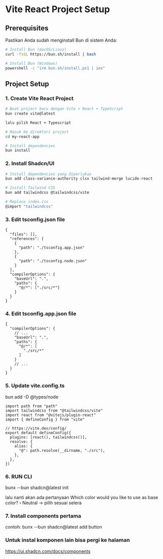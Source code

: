 # Vite React Project Setup

## Prerequisites

Pastikan Anda sudah menginstall Bun di sistem Anda:

```bash
# Install Bun (macOS/Linux)
curl -fsSL https://bun.sh/install | bash

# Install Bun (Windows)
powershell -c "irm bun.sh/install.ps1 | iex"
```

## Project Setup

### 1. Create Vite React Project

```bash
# Buat project baru dengan Vite + React + TypeScript
bun create vite@latest

lalu pilih React + Typescript

# Masuk ke direktori project
cd my-react-app

# Install dependencies
bun install
```

### 2. Install Shadcn/UI

```bash
# Install dependencies yang diperlukan
bun add class-variance-authority clsx tailwind-merge lucide-react

# Install Tailwind CSS
bun add tailwindcss @tailwindcss/vite

# Replace index.css
@import "tailwindcss"
```

### 3. Edit tsconfig.json file


```
{
  "files": [],
  "references": [
    {
      "path": "./tsconfig.app.json"
    },
    {
      "path": "./tsconfig.node.json"
    }
  ],
  "compilerOptions": {
    "baseUrl": ".",
    "paths": {
      "@/*": ["./src/*"]
    }
  }
}
```
### 4. Edit tsconfig.app.json file

```
{
  "compilerOptions": {
    // ...
    "baseUrl": ".",
    "paths": {
      "@/*": [
        "./src/*"
      ]
    }
    // ...
  }
}
```
### 5. Update vite.config.ts
bun add -D @types/node

```
import path from "path"
import tailwindcss from "@tailwindcss/vite"
import react from "@vitejs/plugin-react"
import { defineConfig } from "vite"

// https://vite.dev/config/
export default defineConfig({
  plugins: [react(), tailwindcss()],
  resolve: {
    alias: {
      "@": path.resolve(__dirname, "./src"),
    },
  },
})
```
### 6. RUN CLI
bunx --bun shadcn@latest init

lalu nanti akan ada pertanyaan
Which color would you like to use as base color? › Neutral -> pilih sesuai selera

### 7. Install components pertama
contoh: bunx --bun shadcn@latest add button

### Untuk instal komponen lain bisa pergi ke halaman
https://ui.shadcn.com/docs/components


